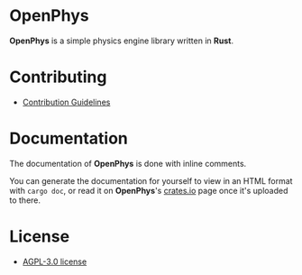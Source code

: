 # OpenPhys

**OpenPhys** is a simple physics engine library written in **Rust**.

# Contributing

- [Contribution Guidelines](https://github.com/CyntexMore/OpenPhys/blob/main/docs/CONTRIBUTING.md)

# Documentation

The documentation of **OpenPhys** is done with inline comments.

You can generate the documentation for yourself to view in an HTML format with `cargo doc`, or read it on **OpenPhys**'s [crates.io](https://crates.io/) page once it's uploaded to there.

# License
- [AGPL-3.0 license](https://github.com/CyntexMore/OpenPhys/blob/main/LICENSE)
